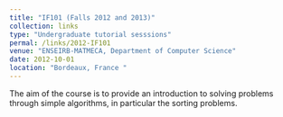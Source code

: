 ```yaml
---
title: "IF101 (Falls 2012 and 2013)"
collection: links
type: "Undergraduate tutorial sesssions"
permal: /links/2012-IF101
venue: "ENSEIRB-MATMECA, Department of Computer Science"
date: 2012-10-01
location: "Bordeaux, France "
---
```


The aim of the course is to provide an introduction to solving problems through simple algorithms,
in particular the sorting problems.
